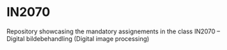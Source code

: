 # IN2070

Repository showcasing the mandatory assignements in the class IN2070 – Digital bildebehandling (Digital image processing)
